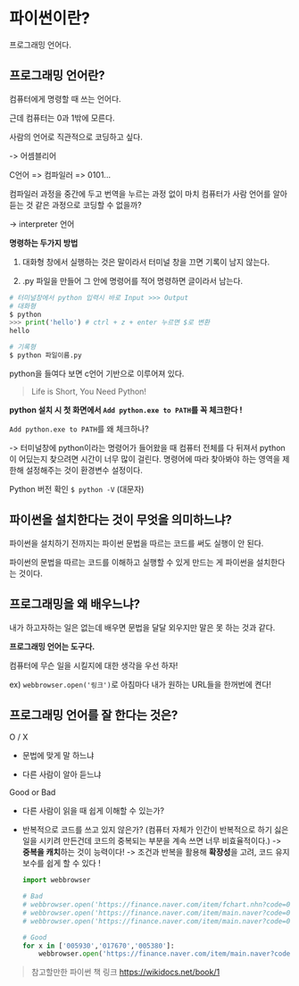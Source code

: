 # 파이썬이란?

프로그래밍 언어다.

## 프로그래밍 언어란?

컴퓨터에게 명령할 때 쓰는 언어다.

근데 컴퓨터는 0과 1밖에 모른다.

사람의 언어로 직관적으로 코딩하고 싶다.

-> 어셈블리어 

C언어 =>
컴파일러 => 0101...

컴파일러 과정을 중간에 두고 번역을 누르는 과정 없이 마치 컴퓨터가 사람 언어를 알아듣는 것 같은 과정으로 코딩할 수 없을까?

-> interpreter 언어

**명령하는 두가지 방법**

1. 대화형 창에서 실행하는 것은 말이라서 터미널 창을 끄면 기록이 남지 않는다.

2. .py 파일을 만들어 그 안에 명령어를 적어 명령하면 글이라서 남는다.

```python
# 터미널창에서 python 입력시 바로 Input >>> Output
# 대화형
$ python
>>> print('hello') # ctrl + z + enter 누르면 $로 변환
hello
```

````python
# 기록형
$ python 파일이름.py
````

python을 들여다 보면 c언어 기반으로 이루어져 있다.

>Life is Short, You Need Python!

**python 설치 시 첫 화면에서 `Add python.exe to PATH`를  꼭 체크한다 !**

`Add python.exe to PATH`를 왜 체크하나?

-> 터미널창에 python이라는 명령어가 들어왔을 때 컴퓨터 전체를 다 뒤져서 python이 어딨는지 찾으려면 시간이 너무 많이 걸린다. 명령어에 따라 찾아봐야 하는 영역을 제한해 설정해주는 것이 환경변수 설정이다. 

Python 버전 확인 `$ python -V` (대문자)

## 파이썬을 설치한다는 것이 무엇을 의미하느냐?

파이썬을 설치하기 전까지는 파이썬 문법을 따르는 코드를 써도 실행이 안 된다.

파이썬의 문법을 따르는 코드를 이해하고 실행할 수 있게 만드는 게 파이썬을 설치한다는 것이다.

## 프로그래밍을 왜 배우느냐?

내가 하고자하는 일은 없는데 배우면 문법을 달달 외우지만 말은 못 하는 것과 같다.

**프로그래밍 언어는 도구다.**

컴퓨터에 무슨 일을 시킬지에 대한 생각을 우선 하자!

ex) `webbrowser.open('링크')`로 아침마다 내가 원하는 URL들을 한꺼번에 켠다!

## 프로그래밍 언어를 잘 한다는 것은?

O / X

- 문법에 맞게 말 하느냐

- 다른 사람이 알아 듣느냐

Good or Bad

- 다른 사람이 읽을 때 쉽게 이해할 수 있는가?

- 반복적으로 코드를 쓰고 있지 않은가? (컴퓨터 자체가 인간이 반복적으로 하기 싫은 일을 시키려 만든건데 코드의 중복되는 부분을 계속 쓰면 너무 비효율적이다.) -> **중복을 캐치**하는 것이 능력이다! -> 조건과 반복을 활용해 **확장성**을 고려, 코드 유지보수를 쉽게 할 수 있다 !

  ```python
  import webbrowser
  
  # Bad
  # webbrowser.open('https://finance.naver.com/item/fchart.nhn?code=005930')
  # webbrowser.open('https://finance.naver.com/item/main.naver?code=017670')
  # webbrowser.open('https://finance.naver.com/item/main.naver?code=005380')
  
  # Good
  for x in ['005930','017670','005380']:
      webbrowser.open('https://finance.naver.com/item/main.naver?code={x}')
  ```

> 참고할만한 파이썬 책 링크 https://wikidocs.net/book/1